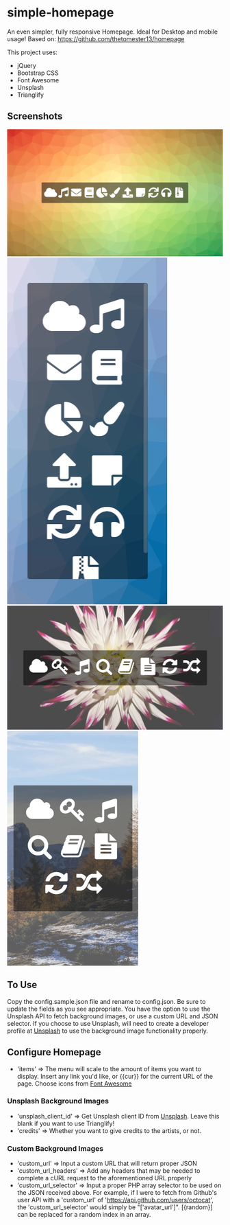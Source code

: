 # simple-homepage

An even simpler, fully responsive Homepage. Ideal for Desktop and mobile usage!
Based on: https://github.com/thetomester13/homepage

This project uses:
- jQuery
- Bootstrap CSS
- Font Awesome
- Unsplash
- Trianglify

## Screenshots
![Homepage Desktop Trianglify](example_img/homepage-desktop-trianglify.jpg?raw=true)
![Homepage Mobile Trianglify](example_img/homepage-mobile-trianglify.jpg?raw=true)
![Homepage Desktop Unsplash](example_img/homepage-desktop-unsplash.png?raw=true)
![Homepage Mobile Unsplash](example_img/homepage-mobile-unsplash.png?raw=true)

## To Use
Copy the config.sample.json file and rename to config.json. Be sure to update the fields as you see appropriate. You have the option to use the Unsplash API to fetch background images, or use a custom URL and JSON selector. If you choose to use Unsplash, will need to create a developer profile at [Unsplash](https://unsplash.com/) to use the background image functionality properly. 

## Configure Homepage
- 'items' => The menu will scale to the amount of items you want to display. Insert any link you'd like, or {{cur}} for the current URL of the page. Choose icons from [Font Awesome](http://fontawesome.io/icons/)

### Unsplash Background Images
- 'unsplash_client_id' => Get Unsplash client ID from [Unsplash](https://unsplash.com/developers). Leave this blank if you want to use Trianglify!
- 'credits' => Whether you want to give credits to the artists, or not.

### Custom Background Images
- 'custom_url' => Input a custom URL that will return proper JSON
- 'custom_url_headers' => Add any headers that may be needed to complete a cURL request to the aforementioned URL properly
- 'custom_url_selector' => Input a proper PHP array selector to be used on the JSON received above. For example, if I were to fetch from Github's user API with a 'custom_url' of 'https://api.github.com/users/octocat', the 'custom_url_selector' would simply be "['avatar_url']". [{random}] can be replaced for a random index in an array. 
